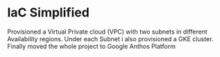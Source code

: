 # IaC Simplified
Provisioned a Virtual Private cloud (VPC) with two subnets in different Availability regions. 
Under each Subnet i also provisioned a GKE cluster. 
Finally moved the whole project to Google Anthos Platform
